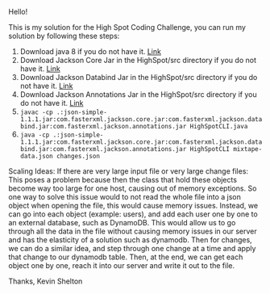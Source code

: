 Hello!

This is my solution for the High Spot Coding Challenge, you can run my solution by following these steps:
1. Download java 8 if you do not have it. [Link](https://www.oracle.com/java/technologies/javase/javase-jdk8-downloads.html)
2. Download Jackson Core Jar in the HighSpot/src directory if you do not have it. [Link](http://www.java2s.com/Code/Jar/c/Downloadcomfasterxmljacksoncorejar.htm)
3. Download Jackson Databind Jar in the HighSpot/src directory if you do not have it. [Link](http://www.java2s.com/Code/Jar/c/Downloadcomfasterxmljacksondatabindjar.htm)
4. Download Jackson Annotations Jar in the HighSpot/src directory if you do not have it. [Link](http://www.java2s.com/Code/Jar/c/Downloadcomfasterxmljacksonannotationsjar.htm)
5. `javac -cp .:json-simple-1.1.1.jar:com.fasterxml.jackson.core.jar:com.fasterxml.jackson.databind.jar:com.fasterxml.jackson.annotations.jar HighSpotCLI.java`
6. `java -cp .:json-simple-1.1.1.jar:com.fasterxml.jackson.core.jar:com.fasterxml.jackson.databind.jar:com.fasterxml.jackson.annotations.jar HighSpotCLI mixtape-data.json changes.json`

Scaling Ideas:
If there are very large input file or very large change files:
This poses a problem because then the class that hold these objects become way too large for one host, causing out of memory exceptions.
So one way to solve this issue would to not read the whole file into a json object when opening the file, this would cause memory issues.
Instead, we can go into each object (example: users), and add each user one by one to an external database, such as DynamoDB.
This would allow us to go through all the data in the file without causing memory issues in our server and has the elasticity of a solution such as dynamodb.
Then for changes, we can do a similar idea, and step through one change at a time and apply that change to our dynamodb table.
Then, at the end, we can get each object one by one, reach it into our server and write it out to the file.

Thanks,
Kevin Shelton
